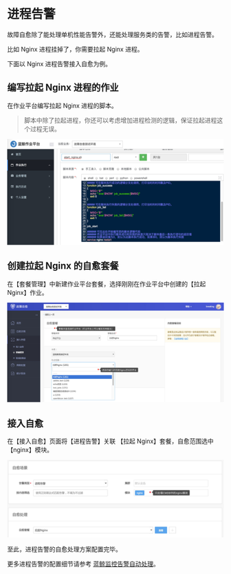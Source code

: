 # 进程告警
故障自愈除了能处理单机性能告警外，还能处理服务类的告警，比如进程告警。

比如 Nginx 进程挂掉了，你需要拉起 Nginx 进程。

下面以 Nginx 进程告警接入自愈为例。

## 编写拉起 Nginx 进程的作业

在作业平台编写拉起 Nginx 进程的脚本。

> 脚本中除了拉起进程，你还可以考虑增加进程检测的逻辑，保证拉起进程这个过程无误。

![](media/14955087013221.jpg)

## 创建拉起 Nginx 的自愈套餐

在【套餐管理】中新建作业平台套餐，选择刚刚在作业平台中创建的【拉起 Nginx】作业。

![](media/14955086379695.jpg)

## 接入自愈

在【接入自愈】页面将【进程告警】关联 【拉起 Nginx】套餐，自愈范围选中【nginx】模块。

![](media/15360456528813.jpg)

至此，进程告警的自愈处理方案配置完毕。

更多进程告警的配置细节请参考 [蓝鲸监控告警自动处理](5.1/FTA/Function_Introduction/Alarm_Automatic_Processing.md)。
